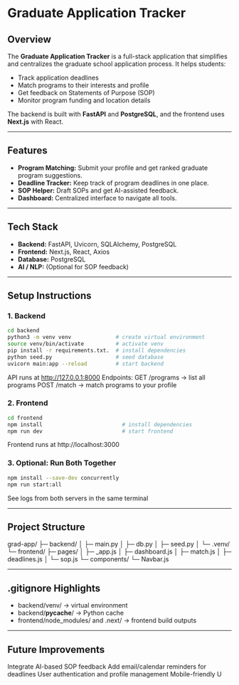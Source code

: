 # Graduate Application Tracker

## Overview

The **Graduate Application Tracker** is a full-stack application that simplifies and centralizes the graduate school application process. It helps students:

- Track application deadlines
- Match programs to their interests and profile
- Get feedback on Statements of Purpose (SOP)
- Monitor program funding and location details

The backend is built with **FastAPI** and **PostgreSQL**, and the frontend uses **Next.js** with React.

---

## Features

- **Program Matching:** Submit your profile and get ranked graduate program suggestions.  
- **Deadline Tracker:** Keep track of program deadlines in one place.  
- **SOP Helper:** Draft SOPs and get AI-assisted feedback.  
- **Dashboard:** Centralized interface to navigate all tools.  

---

## Tech Stack

- **Backend:** FastAPI, Uvicorn, SQLAlchemy, PostgreSQL  
- **Frontend:** Next.js, React, Axios  
- **Database:** PostgreSQL  
- **AI / NLP:** (Optional for SOP feedback)  

---

## Setup Instructions

### 1. Backend

```bash
cd backend
python3 -m venv venv              # create virtual environment
source venv/bin/activate          # activate venv
pip install -r requirements.txt.  # install dependencies
python seed.py                    # seed database
uvicorn main:app --reload         # start backend
```
API runs at http://127.0.0.1:8000
Endpoints:
GET /programs → list all programs
POST /match → match programs to your profile

### 2. Frontend

```bash
cd frontend
npm install                         # install dependencies
npm run dev                         # start frontend
```
Frontend runs at http://localhost:3000


### 3. Optional: Run Both Together

```bash
npm install --save-dev concurrently
npm run start:all
```
See logs from both servers in the same terminal

---

## Project Structure

grad-app/
 ├─ backend/
 │   ├─ main.py
 │   ├─ db.py
 │   ├─ seed.py
 │   └─ .venv/
 └─ frontend/
     ├─ pages/
     │   ├─ _app.js
     │   ├─ dashboard.js
     │   ├─ match.js
     │   ├─ deadlines.js
     │   └─ sop.js
     └─ components/
         └─ Navbar.js

---

## .gitignore Highlights

-  backend/venv/ → virtual environment
-  backend/__pycache__/ → Python cache
-  frontend/node_modules/ and .next/ → frontend build outputs

---

## Future Improvements
Integrate AI-based SOP feedback
Add email/calendar reminders for deadlines
User authentication and profile management
Mobile-friendly U